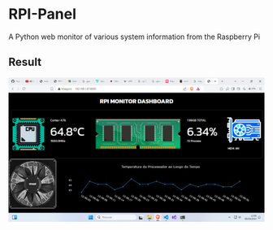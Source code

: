 # RPI-Panel
A Python web monitor of various system information from the Raspberry Pi

## Result
![RPI MONITOR DASHBOARD](/images/1.png)
